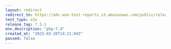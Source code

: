```yaml
---
layout: redirect
redirect_to: https://a8c-woo-test-reports.s3.amazonaws.com/public/release/7.5.1/php-7.4/e2e/index.html
test_type: e2e
release_tag: 7.5.1
env_description: "php-7.4"
created_at: "2023-03-20T14:21:04Z"
passed: false
---
```

